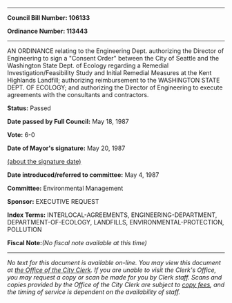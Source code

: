 

********

**Council Bill Number: 106133**
   
**Ordinance Number: 113443**
********

 AN ORDINANCE relating to the Engineering Dept. authorizing the Director of Engineering to sign a "Consent Order" between the City of Seattle and the Washington State Dept. of Ecology regarding a Remedial Investigation/Feasibility Study and Initial Remedial Measures at the Kent Highlands Landfill; authorizing reimbursement to the WASHINGTON STATE DEPT. OF ECOLOGY; and authorizing the Director of Engineering to execute agreements with the consultants and contractors.

**Status:** Passed
   
**Date passed by Full Council:** May 18, 1987
   
**Vote:** 6-0
   
**Date of Mayor's signature:** May 20, 1987
   
[(about the signature date)](/~public/approvaldate.htm)
   
   
   
**Date introduced/referred to committee:** May 4, 1987
   
**Committee:** Environmental Management
   
**Sponsor:** EXECUTIVE REQUEST
   
   
**Index Terms:** INTERLOCAL-AGREEMENTS, ENGINEERING-DEPARTMENT, DEPARTMENT-OF-ECOLOGY, LANDFILLS, ENVIRONMENTAL-PROTECTION, POLLUTION

**Fiscal Note:**_(No fiscal note available at this time)_
********

_No text for this document is available on-line. You may view this document at [the Office of the City Clerk](http://www.seattle.gov/leg/clerk/contactUs.htm). If you are unable to visit the Clerk's Office, you may request a copy or scan be made for you by Clerk staff. Scans and copies provided by the Office of the City Clerk are subject to [copy fees](http://clerk.seattle.gov/~public/clerkfees.htm), and the timing of service is dependent on the availability of staff._

